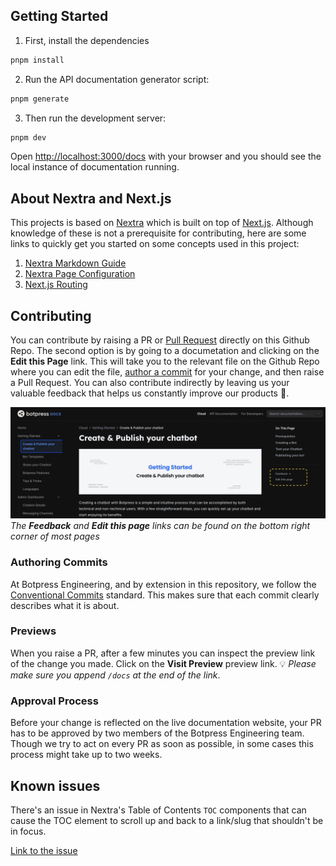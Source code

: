## Getting Started

1. First, install the dependencies

```bash
pnpm install
```

2. Run the API documentation generator script:

```bash
pnpm generate
```

3. Then run the development server:

```bash
pnpm dev
```

Open [http://localhost:3000/docs](http://localhost:3000/docs) with your browser and you should see the local instance of documentation running.

## About Nextra and Next.js

This projects is based on [Nextra](https://nextra.site/) which is built on top of [Next.js](https://nextjs.org/). Although knowledge of these is not a prerequisite for contributing, here are some links to quickly get you started on some concepts used in this project:

1. [Nextra Markdown Guide](https://nextra.site/docs/guide/markdown)
2. [Nextra Page Configuration](https://nextra.site/docs/docs-theme/page-configuration)
3. [Next.js Routing](https://nextjs.org/docs/pages/building-your-application/routing)

## Contributing

You can contribute by raising a PR or [Pull Request](https://docs.github.com/en/pull-requests/collaborating-with-pull-requests/proposing-changes-to-your-work-with-pull-requests/about-pull-requests) directly on this Github Repo. The second option is by going to a documetation and clicking on the **Edit this Page** link. This will take you to the relevant file on the Github Repo where you can edit the file, [author a commit](#authoring-commits) for your change, and then raise a Pull Request. You can also contribute indirectly by leaving us your valuable feedback that helps us constantly improve our products 🚀.

![Alt text](public/content/contributing.png)
_The **Feedback** and **Edit this page** links can be found on the bottom right corner of most pages_

### Authoring Commits

At Botpress Engineering, and by extension in this repository, we follow the [Conventional Commits](https://www.conventionalcommits.org/en/v1.0.0/#examples) standard. This makes sure that each commit clearly describes what it is about.

### Previews

When you raise a PR, after a few minutes you can inspect the preview link of the change you made. Click on the **Visit Preview** preview link. 💡 _Please make sure you append `/docs` at the end of the link_.

### Approval Process

Before your change is reflected on the live documentation website, your PR has to be approved by two members of the Botpress Engineering team. Though we try to act on every PR as soon as possible, in some cases this process might take up to two weeks.

## Known issues

There's an issue in Nextra's Table of Contents `TOC` components that can cause the TOC element to scroll up and back to a link/slug that shouldn't be in focus.

[Link to the issue](https://github.com/shuding/nextra/issues/2020)
